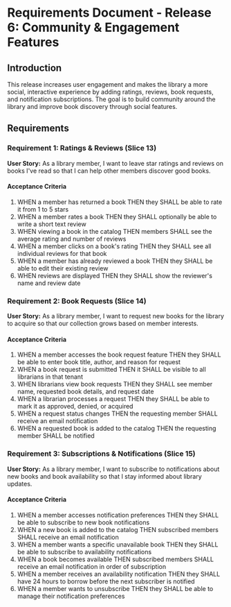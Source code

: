 # Requirements Document - Release 6: Community & Engagement Features

## Introduction

This release increases user engagement and makes the library a more social, interactive experience by adding ratings, reviews, book requests, and notification subscriptions. The goal is to build community around the library and improve book discovery through social features.

## Requirements

### Requirement 1: Ratings & Reviews (Slice 13)

**User Story:** As a library member, I want to leave star ratings and reviews on books I've read so that I can help other members discover good books.

#### Acceptance Criteria

1. WHEN a member has returned a book THEN they SHALL be able to rate it from 1 to 5 stars
2. WHEN a member rates a book THEN they SHALL optionally be able to write a short text review
3. WHEN viewing a book in the catalog THEN members SHALL see the average rating and number of reviews
4. WHEN a member clicks on a book's rating THEN they SHALL see all individual reviews for that book
5. WHEN a member has already reviewed a book THEN they SHALL be able to edit their existing review
6. WHEN reviews are displayed THEN they SHALL show the reviewer's name and review date

### Requirement 2: Book Requests (Slice 14)

**User Story:** As a library member, I want to request new books for the library to acquire so that our collection grows based on member interests.

#### Acceptance Criteria

1. WHEN a member accesses the book request feature THEN they SHALL be able to enter book title, author, and reason for request
2. WHEN a book request is submitted THEN it SHALL be visible to all librarians in that tenant
3. WHEN librarians view book requests THEN they SHALL see member name, requested book details, and request date
4. WHEN a librarian processes a request THEN they SHALL be able to mark it as approved, denied, or acquired
5. WHEN a request status changes THEN the requesting member SHALL receive an email notification
6. WHEN a requested book is added to the catalog THEN the requesting member SHALL be notified

### Requirement 3: Subscriptions & Notifications (Slice 15)

**User Story:** As a library member, I want to subscribe to notifications about new books and book availability so that I stay informed about library updates.

#### Acceptance Criteria

1. WHEN a member accesses notification preferences THEN they SHALL be able to subscribe to new book notifications
2. WHEN a new book is added to the catalog THEN subscribed members SHALL receive an email notification
3. WHEN a member wants a specific unavailable book THEN they SHALL be able to subscribe to availability notifications
4. WHEN a book becomes available THEN subscribed members SHALL receive an email notification in order of subscription
5. WHEN a member receives an availability notification THEN they SHALL have 24 hours to borrow before the next subscriber is notified
6. WHEN a member wants to unsubscribe THEN they SHALL be able to manage their notification preferences